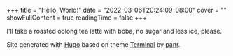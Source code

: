 +++
title = "Hello, World!"
date = "2022-03-06T20:24:09-08:00"
cover = ""
showFullContent = true
readingTime = false
+++

I'll take a roasted oolong tea latte with boba, no sugar and less ice, please.

Site generated with [Hugo](https://gohugo.io/) based on theme [Terminal](https://themes.gohugo.io/themes/hugo-theme-terminal) by [panr](https://twitter.com/panr).
